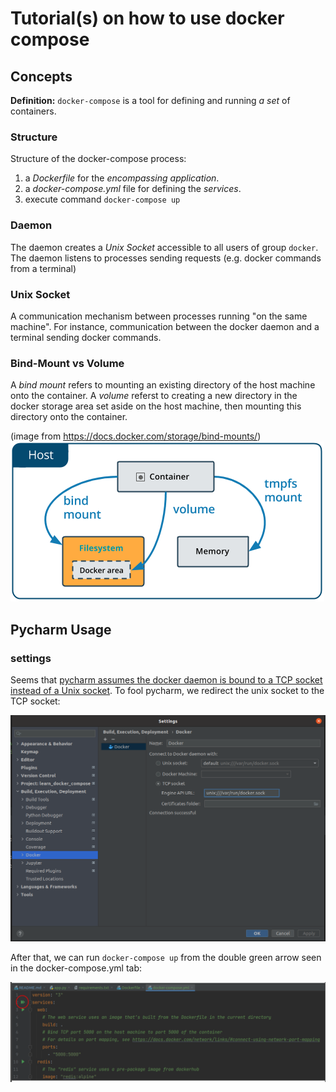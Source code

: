 # Tutorial(s) on how to use docker compose


## Concepts
**Definition:** `docker-compose` is a tool for defining and running _a set_ of containers.

### Structure
Structure of the docker-compose process:
 
1. a _Dockerfile_ for the _encompassing application_.
2. a _docker-compose.yml_ file for defining the _services_.
3. execute command `docker-compose up`

### Daemon
The daemon creates a _Unix Socket_ accessible to all users of group `docker`.  
The daemon listens to processes sending requests (e.g. docker commands from a terminal)

### Unix Socket
A communication mechanism between processes running "on the same machine". For instance,
communication between the docker daemon and a terminal sending docker commands.

### Bind-Mount vs Volume
A _bind mount_ refers to mounting an existing directory of the host machine onto the container.
A _volume_ referst to creating a new directory in the docker storage area set aside on
the host machine, then mounting this directory onto the container.

(image from https://docs.docker.com/storage/bind-mounts/)
![image info](./docs/images/types-of-mounts-bind.png)  



## Pycharm Usage

### settings
Seems that [pycharm assumes the docker daemon is bound to a TCP socket instead of a
Unix socket](https://intellij-support.jetbrains.com/hc/en-us/community/posts/360000174084-docker-compose-does-not-work-on-ubuntu-using-default-settings). To fool pycharm, we redirect the unix socket to the TCP socket:

![image info](./docs/images/pycharm_docker_settings.png)

After that, we can run `docker-compose up` from the double green arrow seen in the
docker-compose.yml tab:

![image info](./docs/images/pycharm_docker_compose_up.png)


